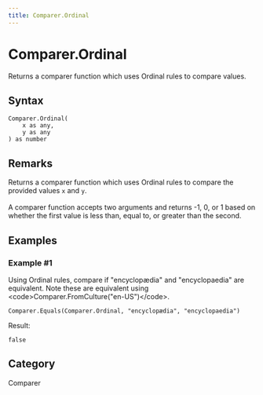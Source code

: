 ```yaml
---
title: Comparer.Ordinal
---
```


# Comparer.Ordinal


Returns a comparer function which uses Ordinal rules to compare values.


## Syntax

```powerquery
Comparer.Ordinal(
    x as any,
    y as any
) as number
```


## Remarks

Returns a comparer function which uses Ordinal rules to compare the provided values <code>x</code> and <code>y</code>.<br />      <br />      A comparer function accepts two arguments and returns -1, 0, or 1 based on whether the first value is less than, equal to, or greater than the second.    


## Examples

### Example #1 
Using Ordinal rules, compare if &#34;encyclopædia&#34; and &#34;encyclopaedia&#34; are equivalent. Note these are equivalent using &lt;code&gt;Comparer.FromCulture(&#34;en-US&#34;)&lt;/code&gt;. 
```powerquery
Comparer.Equals(Comparer.Ordinal, "encyclopædia", "encyclopaedia")
```

Result: 
```powerquery
false
```




## Category
Comparer
